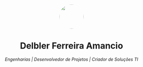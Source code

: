 <div align="center">
  <img src="https://abstartups.com.br/wp-content/uploads/2018/10/Qual-a-tecnologia.jpg" width="80" height="80" style="border-radius: 80%;" />
  <h1>Delbler Ferreira Amancio</h1>
  <p><em>Engenharias | Desenvolvedor de Projetos | Criador de Soluções TI</em></p>
</div>
